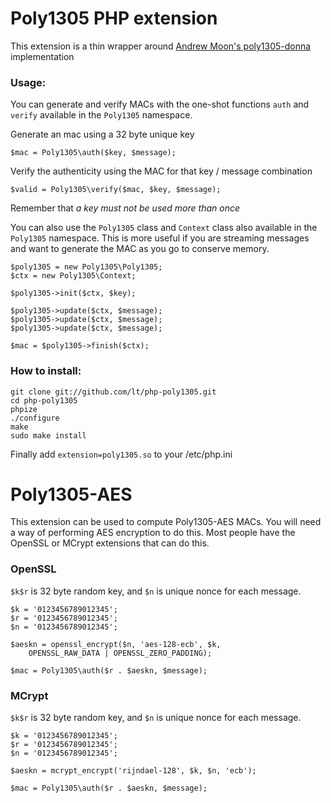 Poly1305 PHP extension
========================

This extension is a thin wrapper around [Andrew Moon's poly1305-donna](https://github.com/floodyberry/poly1305-donna) implementation

### Usage:

You can generate and verify MACs with the one-shot functions `auth` and `verify` available in the `Poly1305` namespace.

Generate an mac using a 32 byte unique key

```
$mac = Poly1305\auth($key, $message);
```

Verify the authenticity using the MAC for that key / message combination

```
$valid = Poly1305\verify($mac, $key, $message);
```

Remember that *a key must not be used more than once*

You can also use the `Poly1305` class and `Context` class also available in the `Poly1305` namespace. This is more useful if you are streaming messages and want to generate the MAC as you go to conserve memory.

```
$poly1305 = new Poly1305\Poly1305;
$ctx = new Poly1305\Context;

$poly1305->init($ctx, $key);

$poly1305->update($ctx, $message);
$poly1305->update($ctx, $message);
$poly1305->update($ctx, $message);

$mac = $poly1305->finish($ctx);
```

### How to install:

```
git clone git://github.com/lt/php-poly1305.git
cd php-poly1305
phpize
./configure
make
sudo make install
```
Finally add `extension=poly1305.so` to your /etc/php.ini


# Poly1305-AES

This extension can be used to compute Poly1305-AES MACs. You will need a way of performing AES encryption to do this. Most people have the OpenSSL or MCrypt extensions that can do this.

### OpenSSL

`$k$r` is 32 byte random key, and `$n` is unique nonce for each message.

```
$k = '0123456789012345';
$r = '0123456789012345';
$n = '0123456789012345';

$aeskn = openssl_encrypt($n, 'aes-128-ecb', $k,
    OPENSSL_RAW_DATA | OPENSSL_ZERO_PADDING);

$mac = Poly1305\auth($r . $aeskn, $message);
```

### MCrypt

`$k$r` is 32 byte random key, and `$n` is unique nonce for each message.

```
$k = '0123456789012345';
$r = '0123456789012345';
$n = '0123456789012345';

$aeskn = mcrypt_encrypt('rijndael-128', $k, $n, 'ecb');

$mac = Poly1305\auth($r . $aeskn, $message);
```
